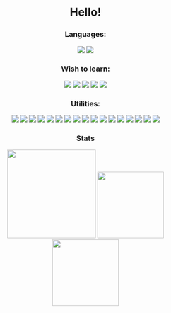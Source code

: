 # <p align="center" style="font-size: 25px;"> Hello! </p>


###  <p align="center"> Languages: </p>
<p align="center">
<img src = "https://img.shields.io/badge/-JavaScript-EDD222?style=flat&logo=javascript&logoColor=white">
<img src = "https://img.shields.io/badge/Lua-2C2D72?logo=lua&logoColor=fff&style=flat">
</p>

### <p align="center"> Wish to learn: </p>
<p align="center">
<img src = "https://img.shields.io/badge/C%2B%2B-00599C?logo=cplusplus&logoColor=fff&style=flat">
<img src = "https://img.shields.io/badge/C%23-239120?style=for-the-badge&logo=c-sharp&logoColor=white&style=flat">
<img src = "https://img.shields.io/badge/Python-3776AB?logo=python&logoColor=fff&style=flat">
<img src = "https://img.shields.io/badge/Svelte-FF3E00?logo=svelte&logoColor=fff&style=flat">
<img src = "https://img.shields.io/badge/Tailwind%20CSS-06B6D4?logo=tailwindcss&logoColor=fff&style=flat">
</p>


### <p align="center"> Utilities: </p>
<p align="center">
<img src ="https://img.shields.io/badge/-VSCode-007ACC?style=flat&logo=visual-studio-code&logoColor=white">
<img src ="https://img.shields.io/badge/Heroku-430098?logo=heroku&logoColor=fff&style=flat">
<img src ="https://img.shields.io/badge/Discord-5865F2?logo=discord&logoColor=fff&style=flat">
<img src ="https://img.shields.io/badge/Vercel-000?logo=vercel&logoColor=fff&style=flat">
<img src ="https://img.shields.io/badge/Insomnia-4000BF?logo=insomnia&logoColor=fff&style=flat">
<img src ="https://img.shields.io/badge/-Postman-FF6C37?style=flat&logo=postman&logoColor=white">
<img src ="https://img.shields.io/badge/ESLint-4B32C3?logo=eslint&logoColor=fff&style=flat">
<img src ="https://img.shields.io/badge/Axios-5A29E4?logo=axios&logoColor=fff&style=flat">
<img src ="https://img.shields.io/badge/GitHub%20Desktop-8034A9.svg?logo=github&logoColor=white">
<img src ="https://img.shields.io/badge/Roblox%20Studio-00A2FF?logo=robloxstudio&logoColor=fff&style=flat">
<img src ="https://img.shields.io/badge/-Git-F05032?style=flat&logo=git&logoColor=white">
<img src ="https://img.shields.io/badge/-Github-181717?style=flat&logo=github&logoColor=white">
<img src ="https://img.shields.io/badge/Docker-2496ED?logo=docker&logoColor=fff&style=flat">
<img src ="https://img.shields.io/badge/DigitalOcean-0080FF?logo=digitalocean&logoColor=fff&style=flat">
<img src ="http://img.shields.io/badge/-NodeJS-6EBF20?style=flat&logo=node.js&logoColor=white">
<img src ="https://img.shields.io/badge/MongoDB-47A248?logo=mongodb&logoColor=fff&style=flat">
<img src ="https://img.shields.io/badge/Mongoose-800?logo=mongoose&logoColor=fff&style=flat">
</p>

### <p align="center"> Stats </p>
<p align="center">
<img height=200 src ="https://raw.githubusercontent.com/wothiuDev/github-stats/master/generated/overview.svg#gh-dark-mode-only"> 
<img height=150 src ="https://github-readme-stats-rho-one-63.vercel.app/api/top-langs/?username=wothiuDev&show_icons=true&theme=github_dark&layout=compact">
<img height=150 src ="https://github-readme-stats-rho-one-63.vercel.app/api//wakatime?username=wothiuDev">
</p>


